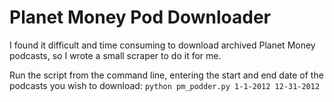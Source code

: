 # Planet Money Pod Downloader

I found it difficult and time consuming to download archived Planet Money podcasts, so I wrote a small scraper to do it for me.

Run the script from the command line, entering the start and end date of the podcasts you wish to download:
`python pm_podder.py 1-1-2012 12-31-2012`
